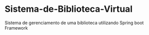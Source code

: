 # Sistema-de-Biblioteca-Virtual
Sistema de gerenciamento de uma biblioteca utilizando Spring boot Framework

